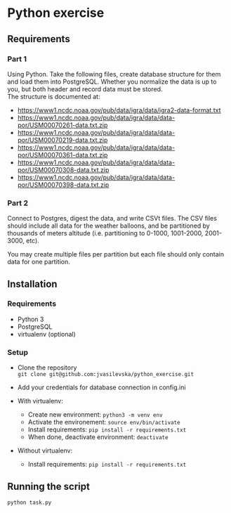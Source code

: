 # Python exercise

## Requirements

### Part 1 
Using Python. 
Take the following files, create database structure for them and load them into PostgreSQL. 
Whether you normalize the data is up to you, but both header and record data must be stored.  
The structure is documented at: 
* https://www1.ncdc.noaa.gov/pub/data/igra/data/igra2-data-format.txt 
* https://www1.ncdc.noaa.gov/pub/data/igra/data/data-por/USM00070261-data.txt.zip 
* https://www1.ncdc.noaa.gov/pub/data/igra/data/data-por/USM00070219-data.txt.zip 
* https://www1.ncdc.noaa.gov/pub/data/igra/data/data-por/USM00070361-data.txt.zip
* https://www1.ncdc.noaa.gov/pub/data/igra/data/data-por/USM00070308-data.txt.zip 
* https://www1.ncdc.noaa.gov/pub/data/igra/data/data-por/USM00070398-data.txt.zip 
### Part 2 
Connect to Postgres, digest the data, and write CSVt files. 
The CSV files should include all data for the weather balloons, and be partitioned by thousands of meters altitude (i.e. partitioning to 0-1000, 1001-2000, 2001-3000, etc). 

You may create multiple files per partition but each file should only contain data for one partition. 

## Installation

### Requirements
* Python 3
* PostgreSQL
* virtualenv (optional)

### Setup

* Clone the repository  
`git clone git@github.com:jvasilevska/python_exercise.git`

* Add your credentials for database connection in config.ini

* With virtualenv:  
    * Create new environment: `python3 -m venv env`
    * Activate the environement: `source env/bin/activate`
    * Install requirements: `pip install -r requirements.txt`
    * When done, deactivate environment: `deactivate`

* Without virtualenv:
    * Install requirements: `pip install -r requirements.txt`
    
## Running the script
`python task.py`



